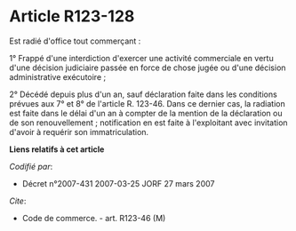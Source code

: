 # Article R123-128

Est radié d'office tout commerçant :

1° Frappé d'une interdiction d'exercer une activité commerciale en vertu d'une décision judiciaire passée en force de chose
jugée ou d'une décision administrative exécutoire ;

2° Décédé depuis plus d'un an, sauf déclaration faite dans les conditions prévues aux 7° et 8° de l'article R. 123-46. Dans
ce dernier cas, la radiation est faite dans le délai d'un an à compter de la mention de la déclaration ou de son
renouvellement ; notification en est faite à l'exploitant avec invitation d'avoir à requérir son immatriculation.

**Liens relatifs à cet article**

_Codifié par_:

  - Décret n°2007-431 2007-03-25 JORF 27 mars 2007

_Cite_:

  - Code de commerce. - art. R123-46 (M)

